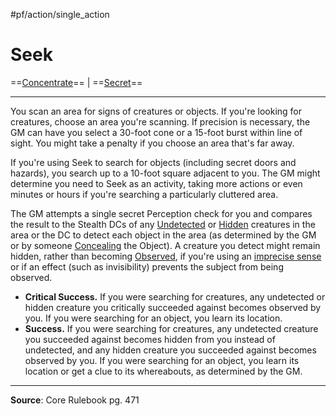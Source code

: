 #pf/action/single_action 
# Seek
==[Concentrate](../Traits/Concentrate.md)== | ==[Secret](../Traits/Secret.md)==

---
You scan an area for signs of creatures or objects. If you're looking for creatures, choose an area you're scanning. If precision is necessary, the GM can have you select a 30-foot cone or a 15-foot burst within line of sight. You might take a penalty if you choose an area that's far away.

If you're using Seek to search for objects (including secret doors and hazards), you search up to a 10-foot square adjacent to you. The GM might determine you need to Seek as an activity, taking more actions or even minutes or hours if you're searching a particularly cluttered area.

The GM attempts a single secret Perception check for you and compares the result to the Stealth DCs of any [Undetected](../Conditions/Undetected.md) or [Hidden](../Conditions/Hidden.md) creatures in the area or the DC to detect each object in the area (as determined by the GM or by someone [Concealing](Conceal%20an%20Object.md) the Object). A creature you detect might remain hidden, rather than becoming [Observed](../Conditions/Observed.md), if you're using an [imprecise sense](Senses#Imprecise%20Senses) or if an effect (such as invisibility) prevents the subject from being observed.

- **Critical Success.** If you were searching for creatures, any undetected or hidden creature you critically succeeded against becomes observed by you. If you were searching for an object, you learn its location.
- **Success.** If you were searching for creatures, any undetected creature you succeeded against becomes hidden from you instead of undetected, and any hidden creature you succeeded against becomes observed by you. If you were searching for an object, you learn its location or get a clue to its whereabouts, as determined by the GM.

---
**Source**: Core Rulebook pg. 471